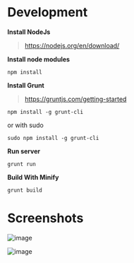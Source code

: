 # Development

**Install NodeJs**
> https://nodejs.org/en/download/

**Install node modules**
```
npm install
```

**Install Grunt**
> https://gruntjs.com/getting-started
```
npm install -g grunt-cli
```
or with sudo
```
sudo npm install -g grunt-cli
```

**Run server**
```
grunt run
```

**Build With Minify**
```
grunt build
```

# Screenshots

![image](https://user-images.githubusercontent.com/31927632/127630897-0863b624-6b18-4800-85f0-aa686a09b58e.png)

![image](https://user-images.githubusercontent.com/31927632/127630927-f410d72e-c5f7-4b61-8058-969df88d20c5.png)
